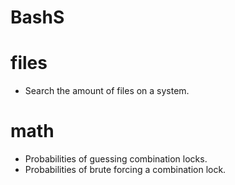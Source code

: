 # BashS

files
=====
- Search the amount of files on a system.

math
====
- Probabilities of guessing combination locks.
- Probabilities of brute forcing a combination lock.